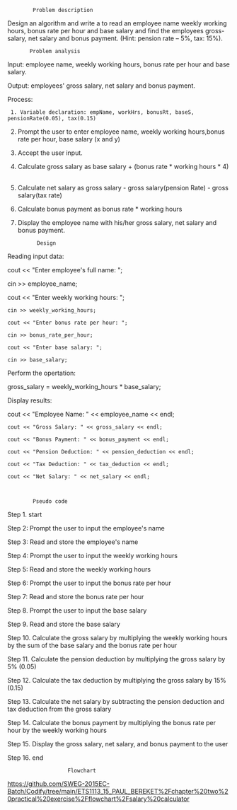             Problem description   
 

Design an algorithm and write a to read an employee name weekly working 
hours, bonus rate per hour and base salary and find the employees gross-salary, 
net salary and bonus payment. (Hint: pension rate – 5%, tax: 15%).  
 

           Problem analysis 

Input: employee name, weekly working hours, bonus rate per hour and base salary. 

Output: employees' gross salary, net salary and bonus payment. 
     

Process:  

     1. Variable declaration: empName, workHrs, bonusRt, baseS, pensionRate(0.05), tax(0.15) 

 2. Prompt the user to enter employee name, weekly working hours,bonus rate per hour, base salary     (x and y) 

 3. Accept the user input. 
 
 4. Calculate gross salary as base salary + (bonus rate * working hours * 4) 
 
 5. Calculate net salary as gross salary - gross salary(pension Rate) - gross salary(tax rate) 

 6. Calculate bonus payment as bonus rate * working hours 
 
 7. Display the employee name with his/her gross salary, net salary and bonus payment. 

              Design 

Reading input data:  

cout << "Enter employee's full name: "; 

 cin >> employee_name; 

cout << "Enter weekly working hours: "; 

    cin >> weekly_working_hours; 

    cout << "Enter bonus rate per hour: "; 

    cin >> bonus_rate_per_hour; 

    cout << "Enter base salary: "; 

    cin >> base_salary; 

 

 

Perform the opertation: 

gross_salary = weekly_working_hours * base_salary;    

Display results: 

   cout << "Employee Name: " << employee_name << endl; 

    cout << "Gross Salary: " << gross_salary << endl; 

    cout << "Bonus Payment: " << bonus_payment << endl; 

    cout << "Pension Deduction: " << pension_deduction << endl; 

    cout << "Tax Deduction: " << tax_deduction << endl; 

    cout << "Net Salary: " << net_salary << endl; 

  

            Pseudo code  

Step 1. start 

Step 2: Prompt the user to input the employee's name 

Step 3: Read and store the employee's name 

  

Step 4: Prompt the user to input the weekly working hours 

Step 5: Read and store the weekly working hours 

  

Step 6: Prompt the user to input the bonus rate per hour 

Step 7: Read and store the bonus rate per hour 

  

Step 8. Prompt the user to input the base salary 

Step 9. Read and store the base salary 

  

Step 10. Calculate the gross salary by multiplying the weekly working hours by the sum of the base salary and the bonus rate per hour 

Step 11. Calculate the pension deduction by multiplying the gross salary by 5% (0.05) 

Step 12. Calculate the tax deduction by multiplying the gross salary by 15% (0.15) 

Step 13. Calculate the net salary by subtracting the pension deduction and tax deduction from the gross salary 

Step 14. Calculate the bonus payment by multiplying the bonus rate per hour by the weekly working hours 

Step 15. Display the gross salary, net salary, and bonus payment to the user 

Step 16. end

                       Flowchart
                   
https://github.com/SWEG-2015EC-Batch/Codify/tree/main/ETS1113_15_PAUL_BEREKET%2Fchapter%20two%20practical%20exercise%2Fflowchart%2Fsalary%20calculator